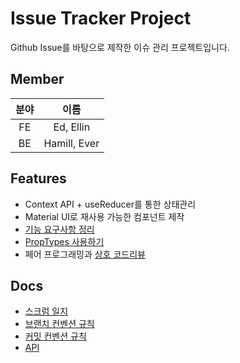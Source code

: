 # Issue Tracker Project

Github Issue를 바탕으로 제작한 이슈 관리 프로젝트입니다.

## Member

| 분야 |     이름     |
| :--: | :----------: |
|  FE  |  Ed, Ellin   |
|  BE  | Hamill, Ever |

## Features

- Context API + useReducer를 통한 상태관리
- Material UI로 재사용 가능한 컴포넌트 제작
- [기능 요구사항 정리](https://docs.google.com/spreadsheets/d/1XzTZNhzeVAya7F7M2Y35TXloUKVHwpKfz6Fo7TVQkYs/edit#gid=0)
- [PropTypes 사용하기](https://github.com/codesquad-member-2020/issue-tracker-05/wiki/%5BFE%5D-PropTypes-%EC%82%AC%EC%9A%A9%ED%95%98%EA%B8%B0)
- 페어 프로그래밍과 [상호 코드리뷰](https://github.com/codesquad-member-2020/issue-tracker-05/pull/38)

## Docs 

- [스크럼 일지](https://github.com/codesquad-member-2020/issue-tracker-05/wiki/%EC%8A%A4%ED%81%AC%EB%9F%BC)
- [브랜치 컨벤션 규칙](https://github.com/codesquad-member-2020/issue-tracker-05/wiki/%EB%B8%8C%EB%9E%9C%EC%B9%98-%EA%B4%80%EB%A6%AC-%EC%BB%A8%EB%B2%A4%EC%85%98-%EA%B0%80%EC%9D%B4%EB%93%9C)
- [커밋 컨벤션 규칙](https://github.com/codesquad-member-2020/issue-tracker-05/wiki/%EC%BB%A4%EB%B0%8B-%EC%BB%A8%EB%B2%A4%EC%85%98-%EA%B0%80%EC%9D%B4%EB%93%9C)
- [API](https://www.notion.so/Github-Issue-Tracker-Toggle-List-e056f90e59d145f7a0a3f4eddc827589)
